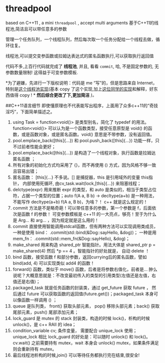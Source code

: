 # threadpool
based on C++11 , a mini `threadpool` , accept multi arguments
基于C++11的线程池,简洁且可以带任意多的参数

管理一个任务队列，一个线程队列，然后每次取一个任务分配给一个线程去做，循环往复。

线程池,可以提交变参函数或拉姆达表达式的匿名函数执行,可以获取执行返回值

代码不多,上百行代码就完成了 **线程池**, 并且, 看看 `commit`,  哈,  不是固定参数的, 无参数数量限制!  这得益于可变参数模板.



*为了避嫌，先进行一下版权说明：代码是 me “写”的，但是思路来自 Internet， 特别是[这个线程池实现](https://github.com/progschj/ThreadPool)(基本 copy 了这个实现,加上[这位同学的实现](http://blog.csdn.net/zdarks/article/details/46994607)和解释，好东西值得 copy ! * 
**然后综合更改了下,更加简洁**
*)。*

##C++11语言细节
即使懂原理也不代表能写出程序，上面用了众多c++11的“奇技淫巧”，下面简单描述之。

1. using Task = function<void()> 是类型别名，简化了 typedef 的用法。function<void()> 可以认为是一个函数类型，接受任意原型是 void() 的函数，或是函数对象，或是匿名函数。void() 意思是不带参数，没有返回值。
2. pool.emplace_back([this]{...}) 和 pool.push_back([this]{...}) 功能一样，只不过前者性能会更好；
3. pool.emplace_back([this]{...}) 是构造了一个线程对象，执行函数是拉姆达匿名函数 ；
4. 所有对象的初始化方式均采用了 {}，而不再使用 () 方式，因为风格不够一致且容易出错；
5. 匿名函数： [this]{...} 不多说。[] 是捕捉器，this 是引用域外的变量 this指针， 内部使用死循环, 由cv_task.wait(lock,[this]{...}) 来阻塞线程；
6. delctype(expr) 用来推断 expr 的类型，和 auto 是类似的，相当于类型占位符，占据一个类型的位置；auto f(A a, B b) -> decltype(a+b) 是一种用法，不能写作 decltype(a+b) f(A a, B b)，为啥？！ c++ 就是这么规定的！
7. commit 方法是不是略奇葩！可以带任意多的参数，第一个参数是 f，后面依次是函数 f 的参数！ 可变参数模板是 c++11 的一大亮点，够亮！至于为什么是 Arg... 和 arg... ，因为规定就是这么用的！
8. commit 直接使用智能调用stdcall函数，但有两种方法可以实现调用类成员，一种是使用   bind： .commit(std::bind(&Dog::sayHello, &dog))； 一种是用 mem_fn： .commit(std::mem_fn(&Dog::sayHello), &dog)；
9. make_shared 用来构造 shared_ptr 智能指针。用法大体是 shared_ptr<int> p = make_shared<int>(4) 然后 *p == 4 。智能指针的好处就是， 自动 delete ！
10. bind 函数，接受函数 f 和部分参数，返回currying后的匿名函数，譬如 bind(add, 4) 可以实现类似 add4 的函数！
11. forward() 函数，类似于 move() 函数，后者是将参数右值化，前者是... 肿么说呢？大概意思就是：不改变最初传入的类型的引用类型(左值还是左值，右值还是右值)；
12. packaged_task 就是任务函数的封装类，通过 get_future 获取 future ， 然后通过 future 可以获取函数的返回值(future.get())；packaged_task 本身可以像函数一样调用 () ；
13. queue 是队列类， front() 获取头部元素， pop() 移除头部元素；back() 获取尾部元素，push() 尾部添加元素；
14. lock_guard 是 mutex 的 stack 封装类，构造的时候 lock()，析构的时候 unlock()，是 c++ RAII 的 idea；
15. condition_variable cv; 条件变量， 需要配合 unique_lock 使用；unique_lock 相比 lock_guard 的好处是：可以随时 unlock() 和 lock()。 cv.wait() 之前需要持有 mutex，wait 本身会 unlock() mutex，如果条件满足则会重新持有 mutex。
16. 最后线程池析构的时候,join() 可以等待任务都执行完在结束,很安全!
